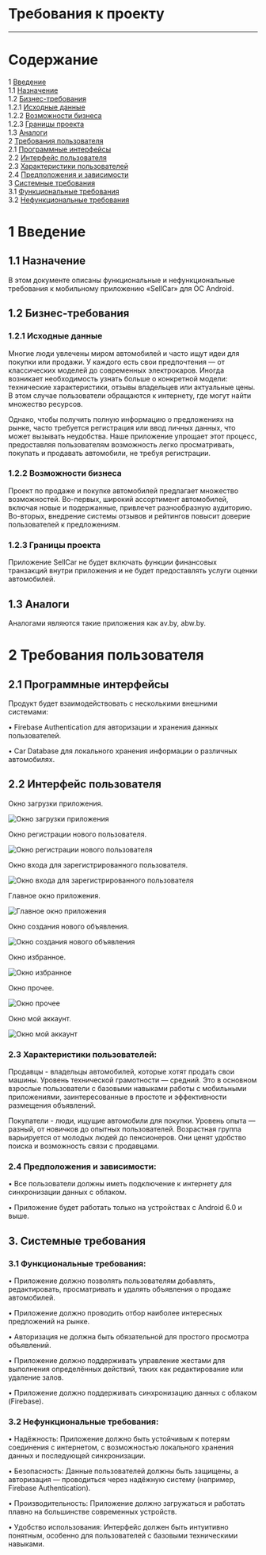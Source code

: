 # Требования к проекту
---

# Содержание
1 [Введение](#intro)  
1.1 [Назначение](#appointment)  
1.2 [Бизнес-требования](#business_requirements)  
1.2.1 [Исходные данные](#initial_data)  
1.2.2 [Возможности бизнеса](#business_opportunities)  
1.2.3 [Границы проекта](#project_boundary)  
1.3 [Аналоги](#analogues)  
2 [Требования пользователя](#user_requirements)  
2.1 [Программные интерфейсы](#software_interfaces)  
2.2 [Интерфейс пользователя](#user_interface)  
2.3 [Характеристики пользователей](#user_specifications)    
2.4 [Предположения и зависимости](#assumptions_and_dependencies)  
3 [Системные требования](#system_requirements)  
3.1 [Функциональные требования](#functional_requirements)   
3.2 [Нефункциональные требования](#non-functional_requirements)  

<a name="intro"/>

# 1 Введение

<a name="appointment"/>

## 1.1 Назначение
В этом документе описаны функциональные и нефункциональные требования к мобильному приложению «SellCar» для ОС Android. 

<a name="business_requirements"/>

## 1.2 Бизнес-требования

<a name="initial_data"/>

### 1.2.1 Исходные данные
Многие люди увлечены миром автомобилей и часто ищут идеи для покупки или продажи. У каждого есть свои предпочтения — от классических моделей до современных электрокаров. Иногда возникает необходимость узнать больше о конкретной модели: технические характеристики, отзывы владельцев или актуальные цены. В этом случае пользователи обращаются к интернету, где могут найти множество ресурсов.

Однако, чтобы получить полную информацию о предложениях на рынке, часто требуется регистрация или ввод личных данных, что может вызывать неудобства. Наше приложение упрощает этот процесс, предоставляя пользователям возможность легко просматривать, покупать и продавать автомобили, не требуя регистрации.

<a name="business_opportunities"/>

### 1.2.2 Возможности бизнеса
Проект по продаже и покупке автомобилей предлагает множество возможностей. Во-первых, широкий ассортимент автомобилей, включая новые и подержанные, привлечет разнообразную аудиторию. Во-вторых, внедрение системы отзывов и рейтингов повысит доверие пользователей к предложениям.

<a name="project_boundary"/>

### 1.2.3 Границы проекта
Приложение SellCar не будет включать функции финансовых транзакций внутри приложения и не будет предоставлять услуги оценки автомобилей.

<a name="analogues"/>

## 1.3 Аналоги
Аналогами являются такие приложения как av.by, abw.by.

<a name="user_requirements"/>

# 2 Требования пользователя

<a name="software_interfaces"/>

## 2.1 Программные интерфейсы
Продукт будет взаимодействовать с несколькими внешними системами:

•	Firebase Authentication для авторизации и хранения данных пользователей.

•	Car Database для локального хранения информации о различных автомобилях.


<a name="user_interface"/>

## 2.2 Интерфейс пользователя
Окно загрузки приложения.  

![Окно загрузки приложения](https://github.com/sunshine1uvv/SellCar/blob/master/mockups/png/load%20window.png)  

Окно регистрации нового пользователя.  

![Окно регистрации нового пользователя](https://github.com/sunshine1uvv/SellCar/blob/master/mockups/png/registration.png)

Окно входа для зарегистрированного пользователя.  

![Окно входа для зарегистрированного пользователя](https://github.com/sunshine1uvv/SellCar/blob/master/mockups/png/sign.png)

Главное окно приложения.

![Главное окно приложения](https://github.com/sunshine1uvv/SellCar/blob/master/mockups/png/main%20window.png)

Окно создания нового объявления. 

![Окно создания нового объявления](https://github.com/sunshine1uvv/SellCar/blob/master/mockups/png/add%20ad.png) 

Окно избранное. 

![Окно избранное](https://github.com/sunshine1uvv/SellCar/blob/master/mockups/png/favorites.png)

Окно прочее. 

![Окно прочее](https://github.com/sunshine1uvv/SellCar/blob/master/mockups/png/other.png) 

Окно мой аккаунт. 

![Окно мой аккаунт](https://github.com/sunshine1uvv/SellCar/blob/master/mockups/png/account.png)

<a name="user_specifications"></a>
### **2.3 Характеристики пользователей:**

Продавцы - владельцы автомобилей, которые хотят продать свои машины. Уровень технической грамотности — средний. Это в основном взрослые пользователи с базовыми навыками работы с мобильными приложениями, заинтересованные в простоте и эффективности размещения объявлений.

Покупатели - люди, ищущие автомобили для покупки. Уровень опыта — разный, от новичков до опытных пользователей. Возрастная группа варьируется от молодых людей до пенсионеров. Они ценят удобство поиска и возможность связи с продавцами.

<a name="assumptions_and_dependencies"></a>
### **2.4 Предположения и зависимости:**

•	Все пользователи должны иметь подключение к интернету для синхронизации данных с облаком.

•	Приложение будет работать только на устройствах с Android 6.0 и выше.

<a name="system_requirements"></a>
## **3. Системные требования**

<a name="functional_requirements"></a>
### **3.1 Функциональные требования:**

• Приложение должно позволять пользователям добавлять, редактировать, просматривать и удалять объявления о продаже автомобилей.
	
•	Приложение должно проводить отбор наиболее интересных предложений на рынке.
	
•	Авторизация не должна быть обязательной для простого просмотра объявлений.
	
•	Приложение должно поддерживать управление жестами для выполнения определённых действий, таких как редактирование или удаление залов.
   
•	Приложение должно поддерживать синхронизацию данных с облаком (Firebase).

<a name="non-functional_requirements"></a>
### **3.2 Нефункциональные требования:**

•	Надёжность: Приложение должно быть устойчивым к потерям соединения с интернетом, с возможностью локального хранения данных и последующей синхронизации.

•	Безопасность: Данные пользователей должны быть защищены, а авторизация — проводиться через надёжную систему (например, Firebase Authentication).

•	Производительность: Приложение должно загружаться и работать плавно на большинстве современных устройств.

•	Удобство использования: Интерфейс должен быть интуитивно понятным, особенно для пользователей с базовыми техническими навыками.
